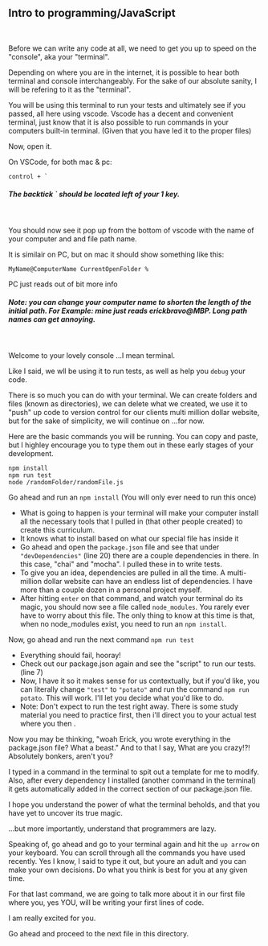 <h2>Intro to programming/JavaScript</h2><br />

Before we can write any code at all, we need to get you up to speed on the "console", aka your "terminal". <br />

Depending on where you are in the internet, it is possible to hear both terminal and console interchangeably. For the sake of our absolute sanity, I will be refering to it as the "terminal".

You will be using this terminal to run your tests and ultimately see if you passed, all here using vscode. 
Vscode has a decent and convenient terminal, just know that it is also possible to run commands in your computers built-in terminal. (Given that you have led it to the proper files)

Now, open it.

On VSCode, for both mac & pc:
```
control + `
```
<h5>The backtick ` should be located left of your 1 key. </h5> <br />

You should now see it pop up from the bottom of vscode with the name of your computer and and file path name.

It is similair on PC, but on mac it should show something like this:
```
MyName@ComputerName CurrentOpenFolder % 
```
PC just reads out of bit more info
<h5>Note: you can change your computer name to shorten the length of the initial path. For Example: mine just reads erickbravo@MBP. Long path names can get annoying.</h5> <br />

Welcome to your lovely console ...I mean terminal.<br />

Like I said, we wll be using it to run tests, as well as help you `debug` your code.

There is so much you can do with your terminal. We can create folders and files (known as directories), we can delete what we created, we use it to "push" up code to version control for our clients multi million dollar website, but for the sake of simplicity, we will continue on ...for now. 

Here are the basic commands you will be running. You can copy and paste, but I highley encourage you to type them out in these early stages of your development. 

```
npm install
npm run test
node /randomFolder/randomFile.js
```

Go ahead and run an `npm install` (You will only ever need to run this once)
- What is going to happen is your terminal will make your computer install all the necessary tools that I pulled in (that other people created) to create this curriculum. 
- It knows what to install based on what our special file has inside it
- Go ahead and open the `package.json` file and see that under `"devDependencies"` (line 20) there are a couple dependencies in there. In this case, "chai" and "mocha". I pulled these in to write tests. 
- To give you an idea, dependencies are pulled in all the time. A multi-million dollar website can have an endless list of dependencies. I have more than a couple dozen in a personal project myself. 
- After hitting `enter` on that command, and watch your terminal do its magic, you should now see a file called `node_modules`. You rarely ever have to worry about this file. The only thing to know at this time is that, when  no node_modules exist, you need to run an `npm install`.

Now, go ahead and run the next command `npm run test`
- Everything should fail, hooray!
- Check out our package.json again and see the "script" to run our tests. (line 7)
- Now, I have it so it makes sense for us contextually, but if you'd like, you can literally change `"test"` to `"potato"` and run the command `npm run potato`. This will work. I'll let you decide what you'd like to do. 
- Note: Don't expect to run the test right away. There is some study material you need to practice first, then i'll direct you to your actual test where you then .

Now you may be thinking, "woah Erick, you wrote everything in the package.json file? What a beast." And to that I say, What are you crazy!?!
Absolutely bonkers, aren't you? <br />

I typed in a command in the terminal to spit out a template for me to modify. Also, after every dependency I installed (another command in the terminal) it gets automatically added in the correct section of our package.json file.

I hope you understand the power of what the terminal beholds, and that you have yet to uncover its true magic. 

...but more importantly, understand that programmers are lazy.

Speaking of, go ahead and go to your terminal again and hit the `up arrow` on your keyboard. You can scroll through all the commands you have used recently. Yes I know, I said to type it out, but youre an adult and you can make your own decisions. Do what you think is best for you at any given time.

For that last command, we are going to talk more about it in our first file where you, yes YOU, will be writing your first lines of code. 

I am really excited for you. 

Go ahead and proceed to the next file in this directory.

